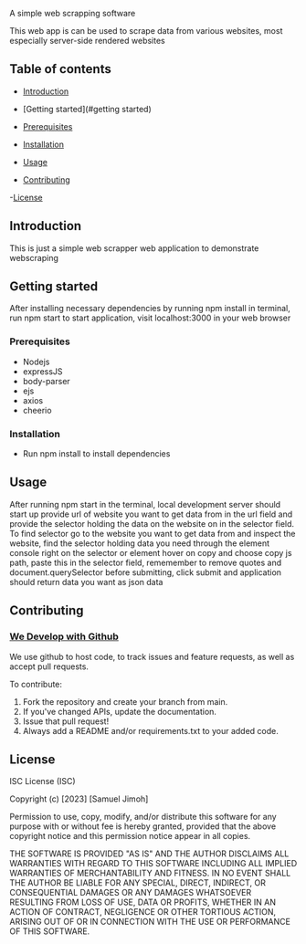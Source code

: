 A simple web scrapping software 

This web app is can be used to scrape data from various websites, most especially server-side rendered websites

## Table of contents

- [Introduction](#introduction)

- [Getting started](#getting started)

 - [Prerequisites](#prerequisites)

 - [Installation](#installation)

- [Usage](#usage)

- [Contributing](#contributing)

-[License](#license)

## Introduction 

This is just a simple web scrapper web application to demonstrate webscraping

## Getting started

After installing necessary dependencies by running npm install in terminal,
run npm start to start application, visit localhost:3000 in your web browser  

### Prerequisites

 * Nodejs
 * expressJS
 * body-parser
 * ejs
 * axios
 * cheerio

 ### Installation

 * Run npm install to install dependencies

 ## Usage
 After running npm start in the terminal, local development server should start up
 provide url of website you want to get data from in the url field and provide the 
 selector holding the data on the website on in the selector field. To find selector
 go to the website you want to get data from and inspect the website, find the selector
 holding data you need through the element console right on the selector or element
 hover on copy and choose copy js path, paste this in the selector field, rememember
 to remove quotes and document.querySelector before submitting, click submit and application
 should return data you want as json data 

## Contributing

### [We Develop with Github](github.com)

We use github to host code, to track issues and feature requests, as well as accept pull requests.

To contribute:

1. Fork the repository and create your branch from main.
2. If you've changed APIs, update the documentation.
3. Issue that pull request!
4. Always add a README and/or requirements.txt to your added code.

## License

ISC License (ISC)

Copyright (c) [2023] [Samuel Jimoh]

Permission to use, copy, modify, and/or distribute this software for any purpose with or without fee is hereby granted, provided that the above copyright notice and this permission notice appear in all copies.

THE SOFTWARE IS PROVIDED "AS IS" AND THE AUTHOR DISCLAIMS ALL WARRANTIES WITH REGARD TO THIS SOFTWARE INCLUDING ALL IMPLIED WARRANTIES OF MERCHANTABILITY AND FITNESS. IN NO EVENT SHALL THE AUTHOR BE LIABLE FOR ANY SPECIAL, DIRECT, INDIRECT, OR CONSEQUENTIAL DAMAGES OR ANY DAMAGES WHATSOEVER RESULTING FROM LOSS OF USE, DATA OR PROFITS, WHETHER IN AN ACTION OF CONTRACT, NEGLIGENCE OR OTHER TORTIOUS ACTION, ARISING OUT OF OR IN CONNECTION WITH THE USE OR PERFORMANCE OF THIS SOFTWARE.